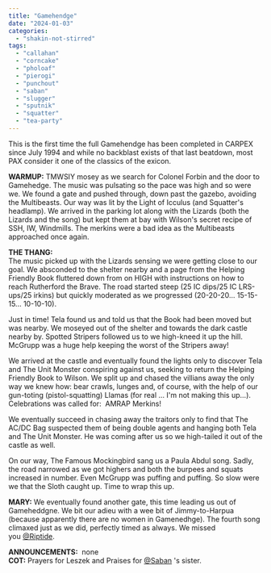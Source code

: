 ```yaml
---
title: "Gamehendge"
date: "2024-01-03"
categories: 
  - "shakin-not-stirred"
tags: 
  - "callahan"
  - "corncake"
  - "pholoaf"
  - "pierogi"
  - "punchout"
  - "saban"
  - "slugger"
  - "sputnik"
  - "squatter"
  - "tea-party"
---
```


This is the first time the full Gamehendge has been completed in CARPEX since July 1994 and while no backblast exists of that last beatdown, most PAX consider it one of the classics of the exicon.

**WARMUP:** TMWSIY mosey as we search for Colonel Forbin and the door to Gamehedge. The music was pulsating so the pace was high and so were we. We found a gate and pushed through, down past the gazebo, avoiding the Multibeasts. Our way was lit by the Light of Icculus (and Squatter's headlamp). We arrived in the parking lot along with the Lizards (both the Lizards and the song) but kept them at bay with Wilson's secret recipe of SSH, IW, Windmills. The merkins were a bad idea as the Multibeasts approached once again.

**THE THANG:**  
The music picked up with the Lizards sensing we were getting close to our goal. We absconded to the shelter nearby and a page from the Helping Friendly Book fluttered down from on HIGH with instructions on how to reach Rutherford the Brave. The road started steep (25 IC dips/25 IC LRS-ups/25 irkins) but quickly moderated as we progressed (20-20-20... 15-15-15... 10-10-10).

Just in time! Tela found us and told us that the Book had been moved but was nearby. We moseyed out of the shelter and towards the dark castle nearby by. Spotted Stripers followed us to we high-kneed it up the hill. McGrupp was a huge help keeping the worst of the Stripers away!

We arrived at the castle and eventually found the lights only to discover Tela and The Unit Monster conspiring against us, seeking to return the Helping Friendly Book to Wilson. We split up and chased the villians away the only way we knew how: bear crawls, lunges and, of course, with the help of our gun-toting (pistol-squatting) Llamas (for real ... I'm not making this up...). Celebrations was called for:  AMRAP Merkins!

We eventually succeed in chasing away the traitors only to find that The AC/DC Bag suspected them of being double agents and hanging both Tela and The Unit Monster. He was coming after us so we high-tailed it out of the castle as well.

On our way, The Famous Mockingbird sang us a Paula Abdul song. Sadly, the road narrowed as we got highers and both the burpees and squats increased in number. Even McGrupp was puffing and puffing. So slow were we that the Sloth caught up. Time to wrap this up.

**MARY:** We eventually found another gate, this time leading us out of Gameheddgne. We bit our adieu with a wee bit of Jimmy-to-Harpua (because apparently there are no women in Gamenedhge). The fourth song climaxed just as we did, perfectly timed as always. We missed you [@Riptide](https://f3carpex.slack.com/team/U8KU137Q8).

**ANNOUNCEMENTS:**  none  
**COT:** Prayers for Leszek and Praises for [@Saban](https://f3carpex.slack.com/team/U8M55H32Q) 's sister.
